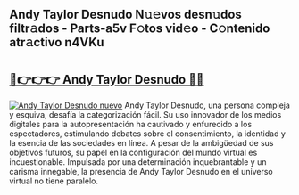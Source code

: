 ## Andy Taylor Desnudo N𝚞𝚎vos desn𝚞dos filtr𝚊dos - Parts-a5v F𝚘tos vid𝚎o - C𝚘ntenido atr𝚊ctivo n4VKu

# <h2><a href="http://mbatgbj.tromn.icu/?c=Andy+Taylor+Desnudo">🔗👉👉👉 Andy Taylor Desnudo 🔗🔗</a></h2>

[![Andy Taylor Desnudo nuevo](https://i.imgur.com/pEAQMta.gif)](http://mbatgbj.tromn.icu/?c=Andy+Taylor+Desnudo)
Andy Taylor Desnudo, una persona compleja y esquiva, desafía la categorización fácil. Su uso innovador de los medios digitales para la autopresentación ha cautivado y enfurecido a los espectadores, estimulando debates sobre el consentimiento, la identidad y la esencia de las sociedades en línea. A pesar de la ambigüedad de sus objetivos futuros, su papel en la configuración del mundo virtual es incuestionable. Impulsada por una determinación inquebrantable y un carisma innegable, la presencia de Andy Taylor Desnudo en el universo virtual no tiene paralelo.
